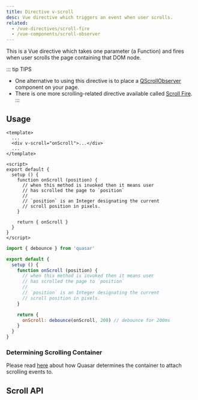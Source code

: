 ```yaml
---
title: Directive v-scroll
desc: Vue directive which triggers an event when user scrolls.
related:
  - /vue-directives/scroll-fire
  - /vue-components/scroll-observer
---
```


This is a Vue directive which takes one parameter (a Function) and fires when user scrolls the page containing that DOM node.

::: tip TIPS
* One alternative to using this directive is to place a [QScrollObserver](/vue-components/scroll-observer) component on your page.
* There is one more scrolling-related directive available called [Scroll Fire](/vue-directives/scroll-fire).
:::

## Usage

```vue
<template>
  ...
  <div v-scroll="onScroll">...</div>
  ...
</template>

<script>
export default {
  setup () {
    function onScroll (position) {
      // when this method is invoked then it means user
      // has scrolled the page to `position`
      //
      // `position` is an Integer designating the current
      // scroll position in pixels.
    }

    return { onScroll }
  }
}
</script>
```

```js
import { debounce } from 'quasar'

export default {
  setup () {
    function onScroll (position) {
      // when this method is invoked then it means user
      // has scrolled the page to `position`
      //
      // `position` is an Integer designating the current
      // scroll position in pixels.
    }

    return {
      onScroll: debounce(onScroll, 200) // debounce for 200ms
    }
  }
}
```

### Determining Scrolling Container
Please read [here](/vue-components/scroll-observer#Determining-Scrolling-Container) about how Quasar determines the container to attach scrolling events to.

## Scroll API
<doc-api file="Scroll" />
